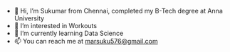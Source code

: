 - 👋 Hi, I’m Sukumar from Chennai, completed my B-Tech degree at Anna University
- 👀 I’m interested in Workouts
- 🌱 I’m currently learning Data Science
- 📫 You can reach me at marsuku576@gmail.com

<!---
Sukumar9944/Sukumar9944 is a ✨ special ✨ repository because its `README.md` (this file) appears on your GitHub profile.
You can click the Preview link to take a look at your changes.
--->
